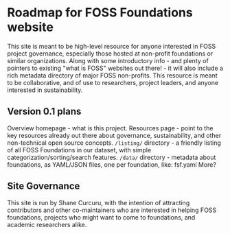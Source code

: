 # Roadmap for FOSS Foundations website

This site is meant to be high-level resource for anyone interested in FOSS project governance, especially those hosted at non-profit foundations or similar organizations.  Along with some introductory info - and plenty of pointers to existing "what is FOSS" websites out there! - it will also include a rich metadata directory of major FOSS non-profits.  This resource is meant to be collaborative, and of use to researchers, project leaders, and anyone interested in sustainability.

## Version 0.1 plans

Overview homepage - what is this project.
Resources page - point to the key resources already out there about governance, sustainability, and other non-technical open source concepts.
`/listing/` directory - a friendly listing of all FOSS Foundations in our dataset, with simple categorization/sorting/search features.
`/data/` directory - metadata about foundations, as YAML/JSON files, one per foundation, like: fsf.yaml
More?

## Site Governance

This site is run by Shane Curcuru, with the intention of attracting contributors and other co-maintainers who are interested in helping FOSS foundations, projects who might want to come to foundations, and academic researchers alike.

